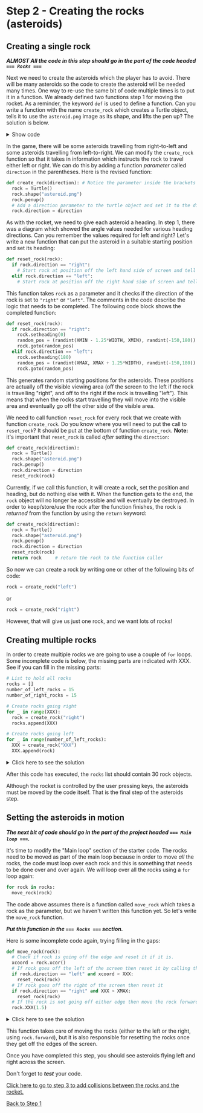 # Step 2 - Creating the rocks (asteroids)

## Creating a single rock

***ALMOST All the code in this step should go in the part of the code headed `=== Rocks ===`***

Next we need to create the asteroids which the player has to avoid.
There will be many asteroids so the code to create the asteroid will be needed many times.
One way to re-use the same bit of code multiple times is to put it in a function.
We already defined two functions step 1 for moving the rocket. As a reminder, the keyword ```def```
is used to define a function. Can you write a function with the name `create_rock` which creates
a Turtle object, tells it to use the `asteroid.png` image as its shape, and lifts the pen up? The solution is below.

<details><summary>Show code</summary>

```python
def create_rock():
  rock = Turtle()
  rock.shape("asteroid.png")
  rock.penup()
```
</details>

In the game, there will be some asteroids travelling from right-to-left and some asteroids
travelling from left-to-right. We can modify the `create_rock` function so that it takes in information
which instructs the rock to travel either left or right. We can do this by adding a function *parameter*
called `direction` in the parentheses. Here is the revised function:

```python
def create_rock(direction): # Notice the parameter inside the brackets
  rock = Turtle()
  rock.shape("asteroid.png")
  rock.penup()
  # Add a direction parameter to the turtle object and set it to the direction received as a parameter
  rock.direction = direction
```

As with the rocket, we need to give each asteroid a heading. In step 1, there was a diagram which showed the angle values needed for various heading directions. Can you remember the values required for left and right? Let's write a new function that can put the asteroid in a suitable starting position and set its heading:

```python
def reset_rock(rock):
  if rock.direction == "right":
    # Start rock at position off the left hand side of screen and tell it to travel right
  elif rock.direction == "left":
    # Start rock at position off the right hand side of screen and tell it to travel left
```

This function takes ```rock``` as a parameter and it checks if the direction of the rock is set to
`"right"` or `"left"`. The comments in the code  describe the logic that needs to be completed. The following code block shows the completed function:

```python
def reset_rock(rock):
  if rock.direction == "right":
    rock.setheading(0)
    random_pos = (randint(XMIN - 1.25*WIDTH, XMIN), randint(-150,180))
    rock.goto(random_pos)
  elif rock.direction == "left":
    rock.setheading(180)
    random_pos = (randint(XMAX, XMAX + 1.25*WIDTH), randint(-150,180))
    rock.goto(random_pos)
```

This generates random starting positions for the asteroids. These positions are actually off the
visible viewing area (off the screen to the left if the rock is travelling "right", and off to the right if the rock is travelling "left"). This means that when the rocks start travelling they will move into the visible area and eventually go off the other side of the visible area.

We need to call function ```reset_rock``` for every rock that we create with function ```create_rock```. Do you know where you will need to put the call to `reset_rock`? It should be put at the bottom of function ```create_rock```. **Note:** it's important that `reset_rock` is called *after* setting the `direction`: 

```python
def create_rock(direction):
  rock = Turtle()
  rock.shape("asteroid.png")
  rock.penup()
  rock.direction = direction
  reset_rock(rock)
```

Currently, if we call this function, it will create a rock, set the position and heading, but do nothing else with it.
When the function gets to the end, the `rock` object will no longer be accessible and will eventually be destroyed. In order to keep/store/use the rock after the function finishes, the rock is *returned* from the
function by using the `return` keyword:

```python
def create_rock(direction):
  rock = Turtle()
  rock.shape("asteroid.png")
  rock.penup()
  rock.direction = direction
  reset_rock(rock)
  return rock     # return the rock to the function caller
```

So now we can create a rock by writing one or other of the following bits of code:

```python
rock = create_rock("left")
```

or

```python
rock = create_rock("right")
```

However, that will give us just one rock, and we want lots of rocks!

## Creating multiple rocks

In order to create multiple rocks we are going to use a couple of `for` loops.
Some incomplete code is below, the missing parts are indicated with XXX.
See if you can fill in the missing parts:

```python
# List to hold all rocks
rocks = []
number_of_left_rocks = 15
number_of_right_rocks = 15

# Create rocks going right
for _ in range(XXX):
  rock = create_rock("right")
  rocks.append(XXX)

# Create rocks going left
for _ in range(number_of_left_rocks):
  XXX = create_rock("XXX")
  XXX.append(rock)
```

<details><summary>Click here to see the solution</summary>

```python
# List to hold all rocks
rocks = []
number_of_left_rocks = 15
number_of_right_rocks = 15

# Create rocks going right
for _ in range(number_of_right_rocks):
  rock = create_rock("right")
  rocks.append(rock)

# Create rocks going left
for _ in range(number_of_left_rocks):
  rock = create_rock("left")
  rocks.append(rock)
```
</details>

After this code has executed, the `rocks` list should contain 30 rock objects.

Although the rocket is controlled by the user pressing keys, the asteroids must be moved by the code itself.
That is the final step of the asteroids step.

## Setting the asteroids in motion

***The next bit of code should go in the part of the project headed `=== Main loop ===`.*** 

It's time to modify the "Main loop" section of the starter code. The rocks need to be moved as part of the main loop because in order to move *all* the rocks, the code must loop over each rock and this is something that needs to be done over and over again. We will loop over all the rocks using a `for` loop again:

```python
for rock in rocks:
  move_rock(rock)
```

The code above assumes there is a function called `move_rock` which takes a rock as the parameter, but we haven't written this function yet.
So let's write the `move_rock` function. 

***Put this function in the `=== Rocks ===` section.***

Here is some incomplete code again, trying filling in the gaps:

```python
def move_rock(rock):
  # Check if rock is going off the edge and reset it if it is.
  xcoord = rock.xcor()
  # If rock goes off the left of the screen then reset it by calling the reset_rock function
  if rock.direction == "left" and xcoord < XXX:
    reset_rock(rock)
  # If rock goes off the right of the screen then reset it
  if rock.direction == "right" and XXX > XMAX:
    reset_rock(rock)
  # If the rock is not going off either edge then move the rock forward
  rock.XXX(1.5)
```

<details><summary>Click here to see the solution</summary>
  
```python
def move_rock(rock):
  # Check if rock is going off the edge and reset it if it is.
  xcoord = rock.xcor()
  # If rock goes off the left of the screen then reset it by calling the reset_rock function
  if rock.direction == "left" and xcoord < XMIN:
    reset_rock(rock)
  # If rock goes off the right of the screen then reset it
  if rock.direction == "right" and xcoord > XMAX:
    reset_rock(rock)
  # If the rock is not going off either edge then move the rock forward
  rock.forward(1.5)
```
</details>

 This function takes care of moving the rocks (either to the left or the right, using `rock.forward`),
 but it is also responsible for resetting the rocks once they get off the edges of the screen.

Once you have completed this step, you should see asteroids flying left and right across the screen.

Don't forget to ***test*** your code.

[Click here to go to step 3 to add collisions between the rocks and the rocket.](../step03-add_collisions/readme.md)

[Back to Step 1](../step01-create_rocket/readme.md)
